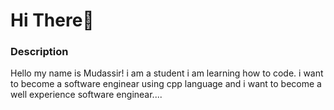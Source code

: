 # Hi There👋
<h3> Description </h3>
Hello my name is Mudassir! i am a student i am learning how to code. i want to become a software enginear using cpp language and i want to become a well experience software enginear.... 


<!--
**Mudasirjamshaid/Mudasirjamshaid** is a ✨ _special_ ✨ repository because its `README.md` (this file) appears on your GitHub profile.

Here are some ideas to get you started:

- 🔭 I’m currently working on ...
- 🌱 I’m currently learning ...
- 👯 I’m looking to collaborate on ...
